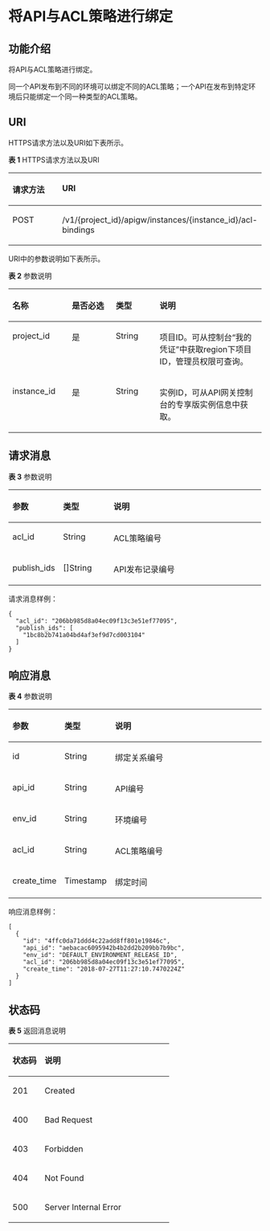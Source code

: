 # 将API与ACL策略进行绑定<a name="apig-phapi-180713093"></a>

## 功能介绍<a name="section4185058"></a>

将API与ACL策略进行绑定。

同一个API发布到不同的环境可以绑定不同的ACL策略；一个API在发布到特定环境后只能绑定一个同一种类型的ACL策略。

## URI<a name="section37665524"></a>

HTTPS请求方法以及URI如下表所示。

**表 1**  HTTPS请求方法以及URI

<a name="table21134163"></a>
<table><thead align="left"><tr id="row20005630"><th class="cellrowborder" valign="top" width="34.339999999999996%" id="mcps1.2.3.1.1"><p id="p9843325"><a name="p9843325"></a><a name="p9843325"></a>请求方法</p>
</th>
<th class="cellrowborder" valign="top" width="65.66%" id="mcps1.2.3.1.2"><p id="p59111885"><a name="p59111885"></a><a name="p59111885"></a>URI</p>
</th>
</tr>
</thead>
<tbody><tr id="row23333398"><td class="cellrowborder" valign="top" width="34.339999999999996%" headers="mcps1.2.3.1.1 "><p id="p10957055"><a name="p10957055"></a><a name="p10957055"></a>POST</p>
</td>
<td class="cellrowborder" valign="top" width="65.66%" headers="mcps1.2.3.1.2 "><p id="p15106224"><a name="p15106224"></a><a name="p15106224"></a>/v1/{project_id}/apigw/instances/{instance_id}/acl-bindings</p>
</td>
</tr>
</tbody>
</table>

URI中的参数说明如下表所示。

**表 2**  参数说明

<a name="table38510415"></a>
<table><thead align="left"><tr id="row62423067"><th class="cellrowborder" valign="top" width="23.46765323467653%" id="mcps1.2.5.1.1"><p id="p23103637"><a name="p23103637"></a><a name="p23103637"></a>名称</p>
</th>
<th class="cellrowborder" valign="top" width="17.348265173482652%" id="mcps1.2.5.1.2"><p id="p59455291"><a name="p59455291"></a><a name="p59455291"></a>是否必选</p>
</th>
<th class="cellrowborder" valign="top" width="17.348265173482652%" id="mcps1.2.5.1.3"><p id="p51149303"><a name="p51149303"></a><a name="p51149303"></a>类型</p>
</th>
<th class="cellrowborder" valign="top" width="41.835816418358164%" id="mcps1.2.5.1.4"><p id="p49452846"><a name="p49452846"></a><a name="p49452846"></a>说明</p>
</th>
</tr>
</thead>
<tbody><tr id="row46257610"><td class="cellrowborder" valign="top" width="23.46765323467653%" headers="mcps1.2.5.1.1 "><p id="p55878963"><a name="p55878963"></a><a name="p55878963"></a>project_id</p>
</td>
<td class="cellrowborder" valign="top" width="17.348265173482652%" headers="mcps1.2.5.1.2 "><p id="p29902160"><a name="p29902160"></a><a name="p29902160"></a>是</p>
</td>
<td class="cellrowborder" valign="top" width="17.348265173482652%" headers="mcps1.2.5.1.3 "><p id="p6155914"><a name="p6155914"></a><a name="p6155914"></a>String</p>
</td>
<td class="cellrowborder" valign="top" width="41.835816418358164%" headers="mcps1.2.5.1.4 "><p id="p28867016"><a name="p28867016"></a><a name="p28867016"></a>项目ID。可从控制台“我的凭证”中获取region下项目ID，管理员权限可查询。</p>
</td>
</tr>
<tr id="row7809161535314"><td class="cellrowborder" valign="top" width="23.46765323467653%" headers="mcps1.2.5.1.1 "><p id="p1780913159538"><a name="p1780913159538"></a><a name="p1780913159538"></a>instance_id</p>
</td>
<td class="cellrowborder" valign="top" width="17.348265173482652%" headers="mcps1.2.5.1.2 "><p id="p9809215115310"><a name="p9809215115310"></a><a name="p9809215115310"></a>是</p>
</td>
<td class="cellrowborder" valign="top" width="17.348265173482652%" headers="mcps1.2.5.1.3 "><p id="p1280914152538"><a name="p1280914152538"></a><a name="p1280914152538"></a>String</p>
</td>
<td class="cellrowborder" valign="top" width="41.835816418358164%" headers="mcps1.2.5.1.4 "><p id="p1880914157537"><a name="p1880914157537"></a><a name="p1880914157537"></a>实例ID，可从API网关控制台的专享版实例信息中获取。</p>
</td>
</tr>
</tbody>
</table>

## 请求消息<a name="section3445397"></a>

**表 3**  参数说明

<a name="table15644626"></a>
<table><thead align="left"><tr id="row37216067"><th class="cellrowborder" valign="top" width="20%" id="mcps1.2.4.1.1"><p id="p61711446"><a name="p61711446"></a><a name="p61711446"></a>参数</p>
</th>
<th class="cellrowborder" valign="top" width="20%" id="mcps1.2.4.1.2"><p id="p32571238"><a name="p32571238"></a><a name="p32571238"></a>类型</p>
</th>
<th class="cellrowborder" valign="top" width="60%" id="mcps1.2.4.1.3"><p id="p21024602"><a name="p21024602"></a><a name="p21024602"></a>说明</p>
</th>
</tr>
</thead>
<tbody><tr id="row25271195"><td class="cellrowborder" valign="top" width="20%" headers="mcps1.2.4.1.1 "><p id="p33700880"><a name="p33700880"></a><a name="p33700880"></a>acl_id</p>
</td>
<td class="cellrowborder" valign="top" width="20%" headers="mcps1.2.4.1.2 "><p id="p45416737"><a name="p45416737"></a><a name="p45416737"></a>String</p>
</td>
<td class="cellrowborder" valign="top" width="60%" headers="mcps1.2.4.1.3 "><p id="p54877112"><a name="p54877112"></a><a name="p54877112"></a>ACL策略编号</p>
</td>
</tr>
<tr id="row24131960"><td class="cellrowborder" valign="top" width="20%" headers="mcps1.2.4.1.1 "><p id="p8531728"><a name="p8531728"></a><a name="p8531728"></a>publish_ids</p>
</td>
<td class="cellrowborder" valign="top" width="20%" headers="mcps1.2.4.1.2 "><p id="p19981344"><a name="p19981344"></a><a name="p19981344"></a>[]String</p>
</td>
<td class="cellrowborder" valign="top" width="60%" headers="mcps1.2.4.1.3 "><p id="p38451245151916"><a name="p38451245151916"></a><a name="p38451245151916"></a>API发布记录编号</p>
</td>
</tr>
</tbody>
</table>

请求消息样例：

```
{
  "acl_id": "206bb985d8a04ec09f13c3e51ef77095",
  "publish_ids": [
    "1bc8b2b741a04bd4af3ef9d7cd003104"
  ]
}
```

## 响应消息<a name="section10641712"></a>

**表 4**  参数说明

<a name="table34900477"></a>
<table><thead align="left"><tr id="row37249813"><th class="cellrowborder" valign="top" width="20%" id="mcps1.2.4.1.1"><p id="p64444853"><a name="p64444853"></a><a name="p64444853"></a>参数</p>
</th>
<th class="cellrowborder" valign="top" width="20%" id="mcps1.2.4.1.2"><p id="p52650614"><a name="p52650614"></a><a name="p52650614"></a>类型</p>
</th>
<th class="cellrowborder" valign="top" width="60%" id="mcps1.2.4.1.3"><p id="p36841343"><a name="p36841343"></a><a name="p36841343"></a>说明</p>
</th>
</tr>
</thead>
<tbody><tr id="row31358841"><td class="cellrowborder" valign="top" width="20%" headers="mcps1.2.4.1.1 "><p id="p57038220"><a name="p57038220"></a><a name="p57038220"></a>id</p>
</td>
<td class="cellrowborder" valign="top" width="20%" headers="mcps1.2.4.1.2 "><p id="p56693087"><a name="p56693087"></a><a name="p56693087"></a>String</p>
</td>
<td class="cellrowborder" valign="top" width="60%" headers="mcps1.2.4.1.3 "><p id="p28737306"><a name="p28737306"></a><a name="p28737306"></a>绑定关系编号</p>
</td>
</tr>
<tr id="row57309166"><td class="cellrowborder" valign="top" width="20%" headers="mcps1.2.4.1.1 "><p id="p11530906"><a name="p11530906"></a><a name="p11530906"></a>api_id</p>
</td>
<td class="cellrowborder" valign="top" width="20%" headers="mcps1.2.4.1.2 "><p id="p61588161"><a name="p61588161"></a><a name="p61588161"></a>String</p>
</td>
<td class="cellrowborder" valign="top" width="60%" headers="mcps1.2.4.1.3 "><p id="p22585165"><a name="p22585165"></a><a name="p22585165"></a>API编号</p>
</td>
</tr>
<tr id="row1939901"><td class="cellrowborder" valign="top" width="20%" headers="mcps1.2.4.1.1 "><p id="p22914267"><a name="p22914267"></a><a name="p22914267"></a>env_id</p>
</td>
<td class="cellrowborder" valign="top" width="20%" headers="mcps1.2.4.1.2 "><p id="p44116305"><a name="p44116305"></a><a name="p44116305"></a>String</p>
</td>
<td class="cellrowborder" valign="top" width="60%" headers="mcps1.2.4.1.3 "><p id="p16650952"><a name="p16650952"></a><a name="p16650952"></a>环境编号</p>
</td>
</tr>
<tr id="row15640843"><td class="cellrowborder" valign="top" width="20%" headers="mcps1.2.4.1.1 "><p id="p58948774"><a name="p58948774"></a><a name="p58948774"></a>acl_id</p>
</td>
<td class="cellrowborder" valign="top" width="20%" headers="mcps1.2.4.1.2 "><p id="p10121365"><a name="p10121365"></a><a name="p10121365"></a>String</p>
</td>
<td class="cellrowborder" valign="top" width="60%" headers="mcps1.2.4.1.3 "><p id="p14524225"><a name="p14524225"></a><a name="p14524225"></a>ACL策略编号</p>
</td>
</tr>
<tr id="row63609161"><td class="cellrowborder" valign="top" width="20%" headers="mcps1.2.4.1.1 "><p id="p52068378"><a name="p52068378"></a><a name="p52068378"></a>create_time</p>
</td>
<td class="cellrowborder" valign="top" width="20%" headers="mcps1.2.4.1.2 "><p id="p56789084"><a name="p56789084"></a><a name="p56789084"></a>Timestamp</p>
</td>
<td class="cellrowborder" valign="top" width="60%" headers="mcps1.2.4.1.3 "><p id="p36513078"><a name="p36513078"></a><a name="p36513078"></a>绑定时间</p>
</td>
</tr>
</tbody>
</table>

响应消息样例：

```
[
  {
    "id": "4ffc0da71ddd4c22add8ff801e19846c",
    "api_id": "aebacac6095942b4b2dd2b209bb7b9bc",
    "env_id": "DEFAULT_ENVIRONMENT_RELEASE_ID",
    "acl_id": "206bb985d8a04ec09f13c3e51ef77095",
    "create_time": "2018-07-27T11:27:10.7470224Z"
  }
]
```

## 状态码<a name="section31008574"></a>

**表 5**  返回消息说明

<a name="table63806506"></a>
<table><thead align="left"><tr id="row17466566"><th class="cellrowborder" valign="top" width="20%" id="mcps1.2.3.1.1"><p id="p5505760"><a name="p5505760"></a><a name="p5505760"></a>状态码</p>
</th>
<th class="cellrowborder" valign="top" width="80%" id="mcps1.2.3.1.2"><p id="p43313406"><a name="p43313406"></a><a name="p43313406"></a>说明</p>
</th>
</tr>
</thead>
<tbody><tr id="row18725001"><td class="cellrowborder" valign="top" width="20%" headers="mcps1.2.3.1.1 "><p id="p40330088"><a name="p40330088"></a><a name="p40330088"></a>201</p>
</td>
<td class="cellrowborder" valign="top" width="80%" headers="mcps1.2.3.1.2 "><p id="p73578115452"><a name="p73578115452"></a><a name="p73578115452"></a>Created</p>
</td>
</tr>
<tr id="row6951972"><td class="cellrowborder" valign="top" width="20%" headers="mcps1.2.3.1.1 "><p id="p26238821"><a name="p26238821"></a><a name="p26238821"></a>400</p>
</td>
<td class="cellrowborder" valign="top" width="80%" headers="mcps1.2.3.1.2 "><p id="p44969751"><a name="p44969751"></a><a name="p44969751"></a>Bad Request</p>
</td>
</tr>
<tr id="row2074577"><td class="cellrowborder" valign="top" width="20%" headers="mcps1.2.3.1.1 "><p id="p33823087"><a name="p33823087"></a><a name="p33823087"></a>403</p>
</td>
<td class="cellrowborder" valign="top" width="80%" headers="mcps1.2.3.1.2 "><p id="p55315537"><a name="p55315537"></a><a name="p55315537"></a>Forbidden</p>
</td>
</tr>
<tr id="row28077792"><td class="cellrowborder" valign="top" width="20%" headers="mcps1.2.3.1.1 "><p id="p59708643"><a name="p59708643"></a><a name="p59708643"></a>404</p>
</td>
<td class="cellrowborder" valign="top" width="80%" headers="mcps1.2.3.1.2 "><p id="p4561952"><a name="p4561952"></a><a name="p4561952"></a>Not Found</p>
</td>
</tr>
<tr id="row41057571"><td class="cellrowborder" valign="top" width="20%" headers="mcps1.2.3.1.1 "><p id="p37328935"><a name="p37328935"></a><a name="p37328935"></a>500</p>
</td>
<td class="cellrowborder" valign="top" width="80%" headers="mcps1.2.3.1.2 "><p id="p6744143"><a name="p6744143"></a><a name="p6744143"></a>Server Internal Error</p>
</td>
</tr>
</tbody>
</table>

